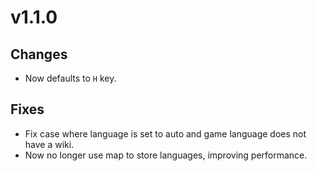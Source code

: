 # v1.1.0

## Changes

- Now defaults to `H` key.

## Fixes

- Fix case where language is set to auto and game language does not have a wiki.
- Now no longer use map to store languages, improving performance.
